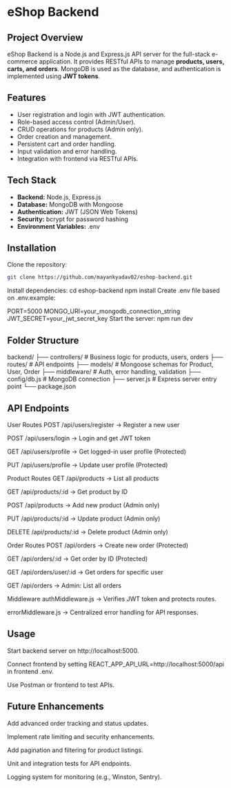 # eShop Backend

## Project Overview

eShop Backend is a Node.js and Express.js API server for the full-stack e-commerce application.
It provides RESTful APIs to manage **products, users, carts, and orders**.
MongoDB is used as the database, and authentication is implemented using **JWT tokens**.

## Features

- User registration and login with JWT authentication.
- Role-based access control (Admin/User).
- CRUD operations for products (Admin only).
- Order creation and management.
- Persistent cart and order handling.
- Input validation and error handling.
- Integration with frontend via RESTful APIs.

## Tech Stack

- **Backend:** Node.js, Express.js
- **Database:** MongoDB with Mongoose
- **Authentication:** JWT (JSON Web Tokens)
- **Security:** bcrypt for password hashing
- **Environment Variables:** .env

## Installation

Clone the repository:

```bash
git clone https://github.com/mayankyadav02/eshop-backend.git
```

Install dependencies:
cd eshop-backend
npm install
Create .env file based on .env.example:

PORT=5000
MONGO_URI=your_mongodb_connection_string
JWT_SECRET=your_jwt_secret_key
Start the server: npm run dev

## Folder Structure

backend/
 ├── controllers/        # Business logic for products, users, orders
 ├── routes/             # API endpoints
 ├── models/             # Mongoose schemas for Product, User, Order
 ├── middleware/         # Auth, error handling, validation
 ├── config/db.js        # MongoDB connection
 ├── server.js           # Express server entry point
 └── package.json


## API Endpoints

User Routes
POST /api/users/register → Register a new user

POST /api/users/login → Login and get JWT token

GET /api/users/profile → Get logged-in user profile (Protected)

PUT /api/users/profile → Update user profile (Protected)

Product Routes
GET /api/products → List all products

GET /api/products/:id → Get product by ID

POST /api/products → Add new product (Admin only)

PUT /api/products/:id → Update product (Admin only)

DELETE /api/products/:id → Delete product (Admin only)

Order Routes
POST /api/orders → Create new order (Protected)

GET /api/orders/:id → Get order by ID (Protected)

GET /api/orders/user/:id → Get orders for specific user

GET /api/orders → Admin: List all orders

Middleware
authMiddleware.js → Verifies JWT token and protects routes.

errorMiddleware.js → Centralized error handling for API responses.


## Usage

Start backend server on http://localhost:5000.

Connect frontend by setting REACT_APP_API_URL=http://localhost:5000/api in frontend .env.

Use Postman or frontend to test APIs.


## Future Enhancements

Add advanced order tracking and status updates.

Implement rate limiting and security enhancements.

Add pagination and filtering for product listings.

Unit and integration tests for API endpoints.

Logging system for monitoring (e.g., Winston, Sentry).
